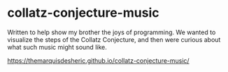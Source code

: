 # collatz-conjecture-music
Written to help show my brother the joys of programming. We wanted to visualize the steps of the Collatz Conjecture, and then were curious about what such music might sound like.

https://themarquisdesheric.github.io/collatz-conjecture-music/
